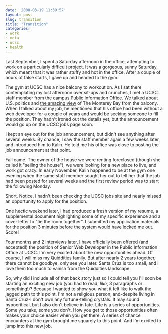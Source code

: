 ```yaml
---
date: '2008-03-19 11:39:57'
layout: post
slug: transition
title: "Transition"
categories:
- work
- meta
- ucsc
- health
---
```


Last September, I spent a Saturday afternoon in the office, attempting to work on a particularly difficult project. It was a gorgeous, sunny Saturday, which meant that it was rather stuffy and hot in the office. After a couple of hours of false starts, I gave up and headed to the gym.

The gym at UCSC has a nice balcony to workout on. As I sat there contemplating my lost afternoon over sit-ups and crunches, I met a UCSC staff member from the campus Public Information Office. We talked about U.S. politics and [the amazing view](http://www.flickr.com/photos/redteam/469701886/) of The Monterey Bay from the balcony. When I talked about my job, he mentioned that his office had been without a web developer for a couple of years and would be seeking someone to fill the position. They hadn't ironed out the details yet, but the announcement would go up on the UCSC jobs page soon.

I kept an eye out for the job announcement, but didn't see anything after several weeks. By chance, I saw the staff member again a few weeks later, and introduced him to Kalin. He told me his office was close to posting the job announcement at that point.

Fall came. The owner of the house we were renting foreclosed (though she called it "selling the house"), we were looking for a new place to live, and work got crazy. In early November, Kalin happened to be at the gym one evening when the same staff member sought her out to tell her that the job had been posted for several weeks and the first review period was to start the following Monday.

Short. Notice. I hadn't been checking the UCSC jobs site and nearly missed an opportunity to apply for the position.

One hectic weekend later, I had produced a fresh version of my resume, a supplemental document highlighting some of my specific experience and a cover letter to "tie the room together". I submitted my application materials for the position 3 minutes before the system would have locked me out. Score!

Four months and 2 interviews later, I have officially been offered (and accepted!) the position of Senior Web Developer in the Public Information Office at UCSC. I'm very excited about the new opportunities ahead. Of course, I will miss my Quiddities family. But after nearly 2 years together, there cannot be goodbye, only see you later. Santa Cruz is too small, and I love them too much to vanish from the Quiddities landscape.

So, why did I include all of that back story just so I could tell you I'll soon be starting an exciting new job \(you had to read, _like_, 3 paragraphs or something!\)? Because I wanted to show you what it felt like to walk the jagged path to this point. I'm not a religious person, and-despite living in Santa Cruz-I don't own any fortune-telling crystals. It may sound hypocritical, but I also don't believe in fate. Life is a series of opportunities. Some you take, some you don't. How you get to those opportunities often makes your choice easier when you get there. A series of chance encounters at the gym brought me squarely to this point. And I'm excited to jump into this new job.
